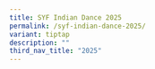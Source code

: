```yaml
---
title: SYF Indian Dance 2025
permalink: /syf-indian-dance-2025/
variant: tiptap
description: ""
third_nav_title: "2025"
---
```

